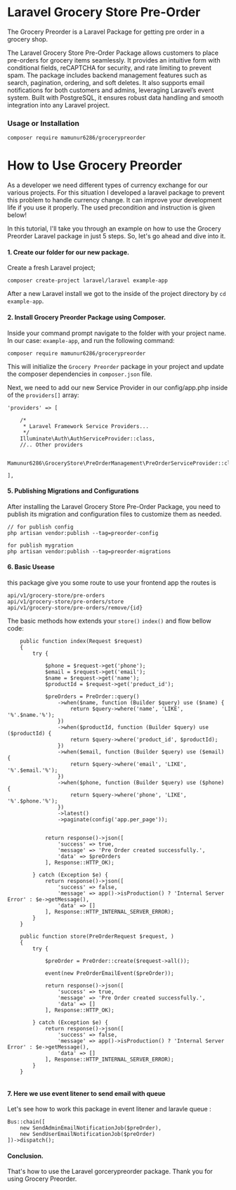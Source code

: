 # Laravel Grocery Store Pre-Order
The Grocery Preorder is a Laravel Package for getting pre order in a grocery shop.

The Laravel Grocery Store Pre-Order Package allows customers to place pre-orders for grocery items seamlessly. It provides an intuitive form with conditional fields, reCAPTCHA for security, and rate limiting to prevent spam. The package includes backend management features such as search, pagination, ordering, and soft deletes. It also supports email notifications for both customers and admins, leveraging Laravel’s event system. Built with PostgreSQL, it ensures robust data handling and smooth integration into any Laravel project.

### Usage or Installation 
```
composer require mamunur6286/grocerypreorder
```

# How to Use Grocery Preorder
As a developer we need different types of currency exchange for our various projects. For this situation I developed a laravel package to prevent this problem to handle currency change. It can improve your development life if you use it properly. The used precondition and instruction is given below!

In this tutorial, I'll take you through an example on how to use the Grocery Preorder Laravel package in just 5 steps. So, let's go ahead and dive into it.

#### 1. Create our folder for our new package.

Create a fresh Laravel project;

```
composer create-project laravel/laravel example-app
```

After a new Laravel install we got to the inside of the project directory by ` cd example-app `.

#### 2. Install Grocery Preorder Package using Composer.

Inside your command prompt navigate to the folder with your project name. In our case: `example-app`, and run the following command:

```
composer require mamunur6286/grocerypreorder
```

This will initialize the `Grocery Preorder` package in your project and update the composer dependencies in `composer.json` file.

Next, we need to add our new Service Provider in our config/app.php inside of the `providers[]` array:

```
'providers' => [

    /*
     * Laravel Framework Service Providers...
     */
    Illuminate\Auth\AuthServiceProvider::class,
    //.. Other providers
    
    Mamunur6286\GroceryStore\PreOrderManagement\PreOrderServiceProvider::class,

],
```
#### 5. Publishing Migrations and Configurations
After installing the Laravel Grocery Store Pre-Order Package, you need to publish its migration and configuration files to customize them as needed.
```
// for publish config
php artisan vendor:publish --tag=preorder-config

for publish mygration
php artisan vendor:publish --tag=preorder-migrations

```

#### 6. Basic Usease
this package give you some route to use your frontend app the routes is 
```
api/v1/grocery-store/pre-orders
api/v1/grocery-store/pre-orders/store
api/v1/grocery-store/pre-orders/remove/{id}

```
The basic methods how extends your  `store()` `index()` and flow bellow code:

```
    public function index(Request $request)
    {
        try {

            $phone = $request->get('phone');
            $email = $request->get('email');
            $name = $request->get('name');
            $productId = $request->get('preduct_id');
            
            $preOrders = PreOrder::query()
                ->when($name, function (Builder $query) use ($name) {
                    return $query->where('name', 'LIKE', '%'.$name.'%');
                })
                ->when($productId, function (Builder $query) use ($productId) {
                    return $query->where('product_id', $productId);
                })
                ->when($email, function (Builder $query) use ($email) {
                    return $query->where('email', 'LIKE', '%'.$email.'%');
                })
                ->when($phone, function (Builder $query) use ($phone) {
                    return $query->where('phone', 'LIKE', '%'.$phone.'%');
                })
                ->latest()
                ->paginate(config('app.per_page'));


            return response()->json([
                'success' => true,
                'message' => 'Pre Order created successfully.',
                'data' => $preOrders
            ], Response::HTTP_OK);

        } catch (Exception $e) {
            return response()->json([
                'success' => false,
                'message' => app()->isProduction() ? 'Internal Server Error' : $e->getMessage(),
                'data' => []
            ], Response::HTTP_INTERNAL_SERVER_ERROR);
        }
    }

    public function store(PreOrderRequest $request, )
    {
        try {

            $preOrder = PreOrder::create($request->all());

            event(new PreOrderEmailEvent($preOrder));

            return response()->json([
                'success' => true,
                'message' => 'Pre Order created successfully.',
                'data' => []
            ], Response::HTTP_OK);

        } catch (Exception $e) {
            return response()->json([
                'success' => false,
                'message' => app()->isProduction() ? 'Internal Server Error' : $e->getMessage(),
                'data' => []
            ], Response::HTTP_INTERNAL_SERVER_ERROR);
        }
    }
    
```

#### 7. Here we use event litener to send email with queue 
Let's see how to work this package in event litener and laravle queue :

```
Bus::chain([
    new SendAdminEmailNotificationJob($preOrder), 
    new SendUserEmailNotificationJob($preOrder)
])->dispatch();
```


#### Conclusion. 
That's how to use the Laravel gorcerypreorder package. Thank you for using Grocery Preorder. 
